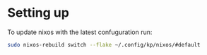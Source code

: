 # Setting up

To update nixos with the latest confuguration run:

```sh
sudo nixos-rebuild switch --flake ~/.config/kp/nixos/#default
```
